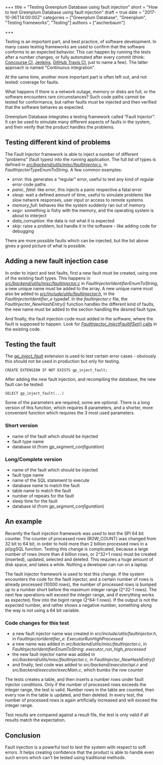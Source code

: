 +++
title = "Testing Greenplum Database using fault injection"
short = "How to test Greenplum Database using fault injection"
draft = true
date = "2017-10-06T14:00:00Z"
categories = ["Greenplum Database", "Greenplum", "Testing frameworks", "Testing"]
authors = ["ascherbaum"]

+++

Testing is an important part, and best practice, of software development. In many cases testing frameworks are used to confirm that the software conforms to an expected behavior. This can happen by running the tests after a number changes, or fully automated after every commit (think: [Concourse CI](https://concourse.ci/), [Jenkins](https://jenkins.io/), [GitHub Travis CI](https://travis-ci.org/), just to name a few). The latter approach is named "Continuous integration".

At the same time, another more important part is often left out, and not tested: coverage for faults.

What happens if there is a network outage, memory or disks are full, or the software encounters rare circumstances? Such code paths cannot be tested for conformance, but rather faults must be injected and then verified that the software behaves as expected.

Greenplum Database integrates a testing framework called “Fault Injector”. It can be used to simulate many different aspects of faults in the system, and then verify that the product handles the problems.


## Testing different kind of problems

The Fault Injector framework is able to inject a number of different “problems” (fault types) into the running application. The full list of types is defined in [_src/backend/utils/misc/faultinjector.c_](https://github.com/greenplum-db/gpdb/blob/master/src/backend/utils/misc/faultinjector.c), in _FaultInjectorTypeEnumToString_. A few common examples:

* *error*: this generates a “regular” error, useful to test any kind of regular error code paths
* *panic*, _fatal_: like *error*, this injects a panic respective a fatal error
* *sleep*: wait a defined amount of time, useful to simulate problems like slow network responses, user input or access to remote systems
* *memory_full*: behaves like the system suddenly ran out of memory
* *segv*: something is fishy with the memory, and the operating system is about to interject
* *data_corruption*: the data is not what it is expected
* *skip*: raise a problem, but handle it in the software - like adding code for debugging

There are more possible faults which can be injected, but the list above gives a good picture of what is possible.


## Adding a new fault injection case

In order to inject and test faults, first a new fault must be created, using one of the existing fault types. This happens in [_src/backend/utils/misc/faultinjector.c_](https://github.com/greenplum-db/gpdb/blob/master/src/backend/utils/misc/faultinjector.c) in _FaultInjectorIdentifierEnumToString_, a new unique name must be added to the array. A new unique name must also be added to [_src/include/utils/faultinjector.h_](https://github.com/greenplum-db/gpdb/blob/master/src/include/utils/faultinjector.h), in the *FaultInjectorIdentifier_e* typedef.
In the _faultinjector.c_ file, the *FaultInjector_NewHashEntry()* function handles the different kind of faults, the new name must be added to the section handling the desired fault type.

And finally, the fault injection code must added in the software, where the fault is supposed to happen. Look for [*FaultInjector_InjectFaultIfSet()* calls](https://github.com/greenplum-db/gpdb/search?utf8=%E2%9C%93&q=FaultInjector_InjectFaultIfSet&type=) in the existing code.


## Testing the fault

The [*gp_inject_fault*](https://github.com/greenplum-db/gpdb/tree/master/contrib/gp_inject_fault) extension is used to test certain error cases - obviously this should not be used in production but only for testing.

```
CREATE EXTENSION IF NOT EXISTS gp_inject_fault;
```


After adding the new fault injection, and recompiling the database, the new fault can be tested:

```
SELECT gp_inject_fault(...)
```

Some of the parameters are required, some are optional. There is a long version of this function, which requires 8 parameters, and a shorter, more convenient function which requires the 3 most used parameters.

### Short version

* name of the fault which should be injected
* fault type name
* database id (from *gp_segment_configuration*)

### Long/Complete version

* name of the fault which should be injected
* fault type name
* name of the SQL statement to execute
* database name to match the fault
* table name to match the fault
* number of repeats for the fault
* sleep time for the fault
* database id (from *gp_segment_configuration*)



## An example

Recently the fault injection framework was used to test the SPI 64 bit counter. The counter of processed rows (ROW_COUNT) was changed from 32 bit to 64 bit, in order to hold more than 2 billion processed rows in a pl/pgSQL function. Testing this change is complicated, because a large number of rows (more than 4 billion rows, or 2^32+1 rows) must be created (inserted), updated, selected and deleted. This requires a huge amount of disk space, and takes a while. Nothing a developer can run on a laptop.

The fault injector framework is used to test this change. If the system encounters the code for the fault injector, and a certain number of rows is already processed (10000 rows), the number of processed rows is bumped up to a number short before the maximum integer range (2^32-1 rows). The next few operations will exceed the integer range, and if everything works as expected, flow into the bigint range (2^64-1 rows). If the output is not the expected number, and rather shows a negative number, something along the way is not using a 64 bit variable.


### Code changes for this test

* a new fault injector name was created in *src/include/utils/faultinjector.h*, in *FaultInjectorIdentifier_e*: *ExecutorRunHighProcessed*
* a new name was added in *src/backend/utils/misc/faultinjector.c*, in *FaultInjectorIdentifierEnumToString*: *executor_run_high_processed*
* the new fault injector name was added in *src/backend/utils/misc/faultinjector.c*, in *FaultInjector_NewHashEntry()*
* and finally, test code was added to *src/backend/executor/spi.c* and *src/backend/executor/execMain.c*, which bumbs the row counter

The tests creates a table, and then inserts a number rows under fault injector conditions. Only if the number of processed rows exceeds the integer range, the test is valid. Number rows in the table are counted, then every row in the table is updated, and then deleted. In every test, the number of processed rows is again artificially increased and will exceed the integer range.

Test results are compared against a result file, the test is only valid if all results match the expectation.


## Conclusion

Fault injection is a powerful tool to test the system with respect to soft errors. It helps creating confidence that the product is able to handle even such errors which can't be tested using traditional methods.
